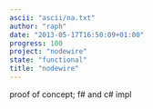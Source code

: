 ```yaml
---
ascii: "ascii/na.txt"
author: "raph"
date: "2013-05-17T16:50:09+01:00"
progress: 100
project: "nodewire"
state: "functional"
title: "nodewire"
---
```

proof of concept; f# and c# impl

